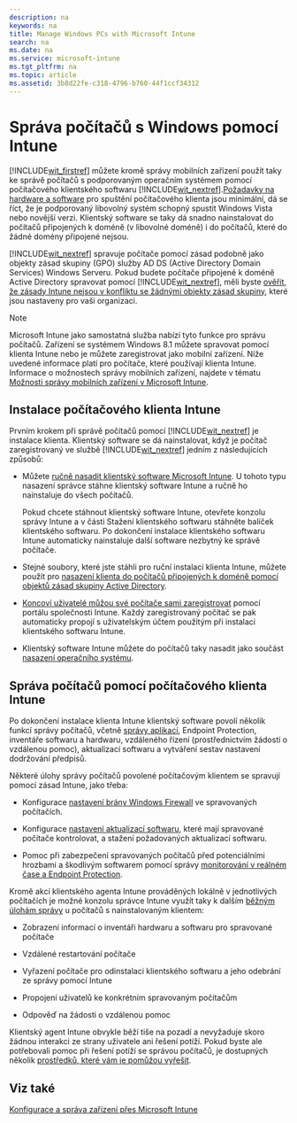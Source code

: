 ```yaml
---
description: na
keywords: na
title: Manage Windows PCs with Microsoft Intune
search: na
ms.date: na
ms.service: microsoft-intune
ms.tgt_pltfrm: na
ms.topic: article
ms.assetid: 3b8d22fe-c318-4796-b760-44f1ccf34312
---
```

# Spr&#225;va poč&#237;tačů s Windows pomoc&#237; Intune
[!INCLUDE[wit_firstref](../Token/wit_firstref_md.md)] můžete kromě správy mobilních zařízení použít taky ke správě počítačů s podporovaným operačním systémem pomocí počítačového klientského softwaru [!INCLUDE[wit_nextref](../Token/wit_nextref_md.md)].[Požadavky na hardware a software](https://technet.microsoft.com/library/dn646975.aspx) pro spuštění počítačového klienta jsou minimální, dá se říct, že je podporovaný libovolný systém schopný spustit Windows Vista nebo novější verzi.  Klientský software se taky dá snadno nainstalovat do počítačů připojených k doméně (v libovolné doméně) i do počítačů, které do žádné domény připojené nejsou.

[!INCLUDE[wit_nextref](../Token/wit_nextref_md.md)] spravuje počítače pomocí zásad podobně jako objekty zásad skupiny (GPO) služby AD DS (Active Directory Domain Services) Windows Serveru. Pokud budete počítače připojené k doméně Active Directory spravovat pomocí [!INCLUDE[wit_nextref](../Token/wit_nextref_md.md)], měli byste [ověřit, že zásady Intune nejsou v konfliktu se žádnými objekty zásad skupiny](https://technet.microsoft.com/library/dn646986.aspx), které jsou nastaveny pro vaši organizaci.

> [!NOTE]
> Microsoft Intune jako samostatná služba nabízí tyto funkce pro správu počítačů. Zařízení se systémem Windows 8.1 můžete spravovat pomocí klienta Intune nebo je můžete zaregistrovat jako mobilní zařízení. Níže uvedené informace platí pro počítače, které používají klienta Intune. Informace o možnostech správy mobilních zařízení, najdete v tématu [Možnosti správy mobilních zařízení v Microsoft Intune](https://technet.microsoft.com/library/dn600287(TechNet.10).aspx).

## Instalace počítačového klienta Intune
Prvním krokem při správě počítačů pomocí [!INCLUDE[wit_nextref](../Token/wit_nextref_md.md)] je instalace klienta. Klientský software se dá nainstalovat, když je počítač zaregistrovaný ve službě [!INCLUDE[wit_nextref](../Token/wit_nextref_md.md)] jedním z následujících způsobů:

-   Můžete [ručně nasadit klientský software Microsoft Intune](https://technet.microsoft.com/library/dn646969.aspx#BKMK_Manual). U tohoto typu nasazení správce stáhne klientský software Intune a ručně ho nainstaluje do všech počítačů.

    Pokud chcete stáhnout klientský software Intune, otevřete konzolu správy Intune a v části Stažení klientského softwaru stáhněte balíček klientského softwaru. Po dokončení instalace klientského softwaru Intune automaticky nainstaluje další software nezbytný ke správě počítače.

-   Stejné soubory, které jste stáhli pro ruční instalaci klienta Intune, můžete použít pro [nasazení klienta do počítačů připojených k doméně pomocí objektů zásad skupiny Active Directory](https://technet.microsoft.com/library/dn646969.aspx).

-   [Koncoví uživatelé můžou své počítače sami zaregistrovat](https://technet.microsoft.com/library/dn646969.aspx) pomocí portálu společnosti Intune. Každý zaregistrovaný počítač se pak automaticky propojí s uživatelským účtem použitým při instalaci klientského softwaru Intune.

-   Klientský software Intune můžete do počítačů taky nasadit jako součást [nasazení operačního systému](https://technet.microsoft.com/library/dn646969.aspx).

## Správa počítačů pomocí počítačového klienta Intune
Po dokončení instalace klienta Intune klientský software povolí několik funkcí správy počítačů, včetně [správy aplikací](https://technet.microsoft.com/library/dn646961.aspx), Endpoint Protection, inventáře softwaru a hardwaru, vzdáleného řízení (prostřednictvím žádostí o vzdálenou pomoc), aktualizací softwaru a vytváření sestav nastavení dodržování předpisů.

Některé úlohy správy počítačů povolené počítačovým klientem se spravují pomocí zásad Intune, jako třeba:

-   Konfigurace [nastavení brány Windows Firewall](https://technet.microsoft.com/library/mt346040.aspx) ve spravovaných počítačích.

-   Konfigurace [nastavení aktualizací softwaru](https://technet.microsoft.com/library/dn646968.aspx), které mají spravované počítače kontrolovat, a stažení požadovaných aktualizací softwaru.

-   Pomoc při zabezpečení spravovaných počítačů před potenciálními hrozbami a škodlivým softwarem pomocí správy [monitorování v reálném čase a Endpoint Protection](https://technet.microsoft.com/library/dn646970.aspx).

Kromě akcí klientského agenta Intune prováděných lokálně v jednotlivých počítačích je možné konzolu správce Intune využít taky k dalším [běžným úlohám správy](https://technet.microsoft.com/library/dn646989.aspx) u počítačů s nainstalovaným klientem:

-   Zobrazení informací o inventáři hardwaru a softwaru pro spravované počítače

-   Vzdálené restartování počítače

-   Vyřazení počítače pro odinstalaci klientského softwaru a jeho odebrání ze správy pomocí Intune

-   Propojení uživatelů ke konkrétním spravovaným počítačům

-   Odpověď na žádosti o vzdálenou pomoc

Klientský agent Intune obvykle běží tiše na pozadí a nevyžaduje skoro žádnou interakci ze strany uživatele ani řešení potíží. Pokud byste ale potřebovali pomoc při řešení potíží se správou počítačů, je dostupných několik [prostředků, které vám je pomůžou vyřešit](https://technet.microsoft.com/library/dn646987.aspx).

## Viz také
[Konfigurace a správa zařízení přes Microsoft Intune](../Topic/Configure_and_manage_devices_with_Microsoft_Intune.md)

